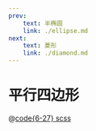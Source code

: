 ```yaml
---
prev: 
    text: 半椭圆
    link: ./ellipse.md
next: 
    text: 菱形
    link: ./diamond.md
---
```


# 平行四边形

<css-parallelogram />

@[code{6-27} scss](../.vuepress/components/css-parallelogram.vue)
